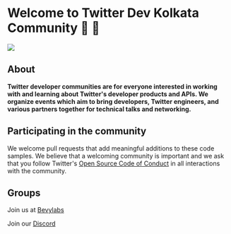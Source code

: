 # Welcome to Twitter Dev Kolkata Community 💙 💙

 <img src="https://github.com/TwitterDevKolkata/.github/blob/main/asserts/TwitterCommunity.gif" />
 
## About 
**Twitter developer communities are for everyone interested in working with and learning about Twitter's developer products and APIs. We organize events which aim to bring developers, Twitter engineers, and various partners together for technical talks and networking.**
 
## Participating in the community 
We welcome pull requests that add meaningful additions to these code samples. We believe that a welcoming community is important and we ask that you follow Twitter's [Open Source Code of Conduct](https://github.com/twitter/.github/blob/main/code-of-conduct.md) in all interactions with the community.

## Groups
Join us at [Bevylabs](https://twitterdev.bevylabs.com/kolkata-twitter-developer-community)

Join our [Discord](https://bit.ly/SunitRoyDiscord)


<!--

**Here are some ideas to get you started:**

🙋‍♀️ A short introduction - what is your organization all about?
🌈 Contribution guidelines - how can the community get involved?
👩‍💻 Useful resources - where can the community find your docs? Is there anything else the community should know?
🍿 Fun facts - what does your team eat for breakfast?
🧙 Remember, you can do mighty things with the power of [Markdown](https://docs.github.com/github/writing-on-github/getting-started-with-writing-and-formatting-on-github/basic-writing-and-formatting-syntax)
-->
